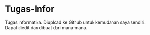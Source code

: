 # Tugas-Infor
Tugas Informatika. Diupload ke Github untuk kemudahan saya sendiri. Dapat diedit dan dibuat dari mana-mana.
